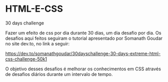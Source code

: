 # HTML-E-CSS
30 days challenge

Fazer um efeito de css por dia durante 30 dias, um dia desafio por dia. Os desafios aqui feitos seguiram o tutorial apresentado por Somanath Goudar no site dev.to, no link a seguir:

https://dev.to/somanathgoudar/30dayschallenge-30-days-extreme-html-css-challenge-50k1


O objetivo desses desafios é melhorar os conhecimentos em CSS através de desafios diários durante um intervalo de tempo. 